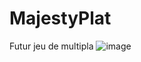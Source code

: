# MajestyPlat
Futur jeu de multipla 
![image](https://user-images.githubusercontent.com/72074285/146845943-4f6bc0be-c984-4abe-b845-43434e4d139c.png)
